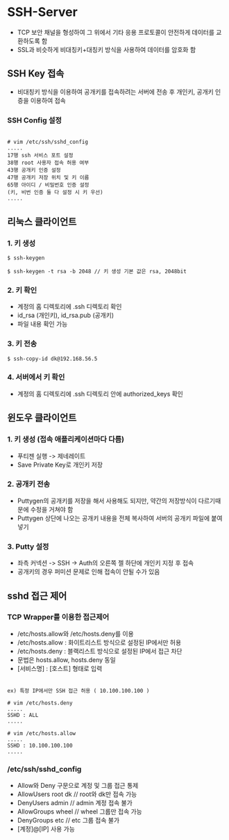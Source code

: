 # SSH-Server

- TCP 보안 채널을 형성하여 그 위에서 기타 응용 프로토콜이 안전하게 데이터를 교환하도록 함
- SSL과 비슷하게 비대칭키+대칭키 방식을 사용하여 데이터를 암호화 함

## SSH Key 접속

- 비대칭키 방식을 이용하여 공개키를 접속하려는 서버에 전송 후 개인키, 공개키 인증을 이용하여 접속

### SSH Config 설정

######

    # vim /etc/ssh/sshd_config
    .....
	17행 ssh 서비스 포트 설정
	38행 root 사용자 접속 허용 여부
	43행 공개키 인증 설정
	47행 공개키 저장 위치 및 키 이름
	65행 아이디 / 비밀번호 인증 설정
	(키, 비번 인증 둘 다 설정 시 키 우선)
    .....

## 리눅스 클라이언트

### 1. 키 생성

    $ ssh-keygen

	$ ssh-keygen -t rsa -b 2048 // 키 생성 기본 값은 rsa, 2048bit

### 2. 키 확인

- 계정의 홈 디렉토리에 .ssh 디렉토리 확인
- id_rsa (개인키),  id_rsa.pub (공개키) 
- 파일 내용 확인 가능

### 3. 키 전송

    $ ssh-copy-id dk@192.168.56.5

### 4. 서버에서 키 확인

- 계정의 홈 디렉토리에 .ssh 디렉토리 안에 authorized_keys 확인

## 윈도우 클라이언트

### 1. 키 생성 (접속 애플리케이션마다 다름)

- 푸티젠 실행 -> 제네레이트
- Save Private Key로 개인키 저장

### 2. 공개키 전송

- Puttygen의 공개키를 저장을 해서 사용해도 되지만, 약간의 저장방식이 다르기때문에 수정을 거쳐야 함
- Puttygen 상단에 나오는 공개키 내용을 전체 복사하여 서버의 공개키 파일에 붙여넣기

### 3. Putty 설정
- 좌측 커넥션 -> SSH -> Auth의 오른쪽 젤 하단에 개인키 지정 후 접속
- 공개키의 경우 퍼미션 문제로 인해 접속이 안될 수가 있음

## sshd 접근 제어

### TCP Wrapper를 이용한 접근제어

- /etc/hosts.allow와 /etc/hosts.deny를 이용
- /etc/hosts.allow : 화이트리스트 방식으로 설정된 IP에서만 허용
- /etc/hosts.deny : 블랙리스트 방식으로 설정된 IP에서 접근 차단
- 문법은 hosts.allow, hosts.deny 동일
- [서비스명] : [호스트] 형태로 입력

######

    ex) 특정 IP에서만 SSH 접근 허용 ( 10.100.100.100 )

    # vim /etc/hosts.deny
    .....
    SSHD : ALL
    .....

    # vim /etc/hosts.allow
    .....
    SSHD : 10.100.100.100
    .....

### /etc/ssh/sshd_config

- Allow와 Deny 구문으로 계정 및 그룹 접근 통제
- AllowUsers root dk // root와 dk만 접속 가능
- DenyUsers admin // admin 계정 접속 불가
- AllowGroups wheel // wheel 그룹만 접속 가능
- DenyGroups etc // etc 그룹 접속 불가
- [계정]@[IP] 사용 가능